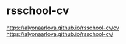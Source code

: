 # rsschool-cv
https://alyonaarlova.github.io/rsschool-cv/cv
https://alyonaarlova.github.io/rsschool-cv/

